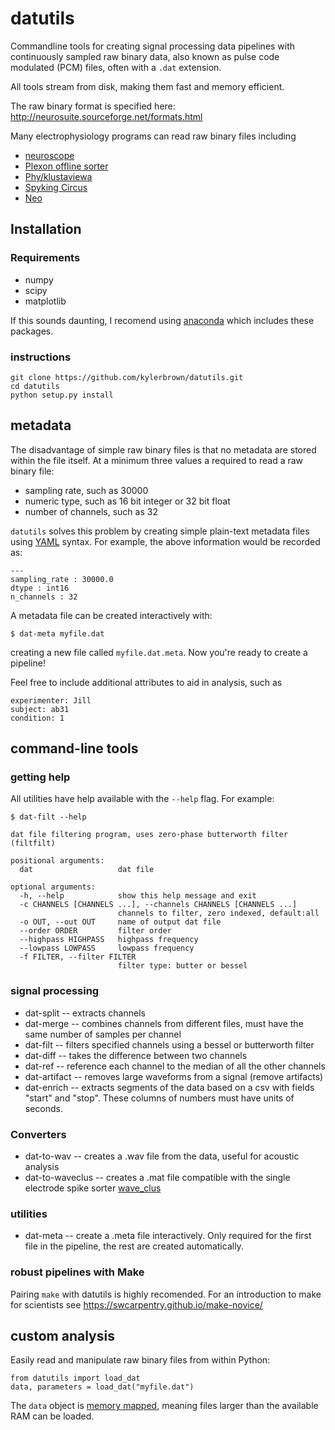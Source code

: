 # datutils

Commandline tools for creating signal processing data pipelines with continuously sampled raw binary data, also known as pulse code modulated (PCM) files, often with a `.dat` extension.

All tools stream from disk, making them fast and memory efficient.

The raw binary format is specified here: http://neurosuite.sourceforge.net/formats.html

Many electrophysiology programs can read raw binary files including

- [neuroscope](http://neurosuite.sourceforge.net)
- [Plexon offline sorter](http://www.plexon.com/products/offline-sorter)
- [Phy/klustaviewa](https://github.com/kwikteam/phy)
- [Spyking Circus](https://github.com/spyking-circus/spyking-circus)
- [Neo](https://github.com/NeuralEnsemble/python-neo)

## Installation
### Requirements

- numpy
- scipy
- matplotlib

If this sounds daunting, I recomend using [anaconda](https://www.continuum.io/downloads) which includes these packages.

### instructions

    git clone https://github.com/kylerbrown/datutils.git
    cd datutils
    python setup.py install

## metadata
The disadvantage of simple raw binary files is that no metadata are stored within the file itself. At a minimum three values a required to read a raw binary file:

- sampling rate, such as 30000
- numeric type, such as 16 bit integer or 32 bit float
- number of channels, such as 32

`datutils` solves this problem by creating simple plain-text metadata files using [YAML](http://www.yaml.org/start.html) syntax. For example, the above information would be recorded as:

    ---
    sampling_rate : 30000.0
    dtype : int16
    n_channels : 32

A metadata file can be created interactively with:

    $ dat-meta myfile.dat

creating a new file called `myfile.dat.meta`. Now you're ready to create a pipeline!

Feel free to include additional attributes to aid in analysis, such as

    experimenter: Jill
    subject: ab31
    condition: 1

## command-line tools
### getting help

All utilities have help available with the `--help` flag. For example:

    $ dat-filt --help

    dat file filtering program, uses zero-phase butterworth filter (filtfilt)

    positional arguments:
      dat                   dat file

    optional arguments:
      -h, --help            show this help message and exit
      -c CHANNELS [CHANNELS ...], --channels CHANNELS [CHANNELS ...]
                            channels to filter, zero indexed, default:all
      -o OUT, --out OUT     name of output dat file
      --order ORDER         filter order
      --highpass HIGHPASS   highpass frequency
      --lowpass LOWPASS     lowpass frequency
      -f FILTER, --filter FILTER
                            filter type: butter or bessel


### signal processing

- dat-split -- extracts channels
- dat-merge -- combines channels from different files, must have the same number of samples per channel
- dat-filt -- filters specified channels using a bessel or butterworth filter
- dat-diff -- takes the difference between two channels
- dat-ref -- reference each channel to the median of all the other channels
- dat-artifact -- removes large waveforms from a signal (remove artifacts)
- dat-enrich -- extracts segments of the data based on a csv with fields "start" and "stop". These columns of numbers must have units of seconds.

### Converters

- dat-to-wav -- creates a .wav file from the data, useful for acoustic analysis
- dat-to-waveclus -- creates a .mat file compatible with the single electrode spike sorter [wave_clus](https://github.com/csn-le/wave_clus)

### utilities

- dat-meta -- create a .meta file interactively. Only required for the first file in the pipeline, the rest are created automatically.

### robust pipelines with Make

Pairing `make` with datutils is highly recomended. For an introduction to make for scientists see https://swcarpentry.github.io/make-novice/

## custom analysis
Easily read and manipulate raw binary files from within Python:

    from datutils import load_dat
    data, parameters = load_dat("myfile.dat")

The `data` object is [memory mapped](https://docs.scipy.org/doc/numpy/reference/generated/numpy.memmap.html), meaning files larger than the available RAM can be loaded.

